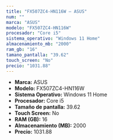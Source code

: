 ```yaml
---
title: "FX507ZC4-HN116W — ASUS"
num: ""
marca: "ASUS"
modelo: "FX507ZC4-HN116W"
procesador: "Core i5"
sistema_operativo: "Windows 11 Home"
almacenamiento_mb: "2000"
ram_gb: "16"
tamano_pantalla: "39.62"
touch_screen: "No"
precio: "1031.88"
---
```

<ul>
<li><strong>Marca:</strong> ASUS</li>
<li><strong>Modelo:</strong> FX507ZC4-HN116W</li>
<li><strong>Sistema Operativo:</strong> Windows 11 Home</li>
<li><strong>Procesador:</strong> Core i5 </li>
<li><strong>Tamaño de pantalla:</strong> 39.62</li>
<li><strong>Touch Screen:</strong> No</li>
<li><strong>RAM (GB):</strong> 16</li>
<li><strong>Almacenamiento (MB):</strong> 2000</li>
<li><strong>Precio:</strong> 1031.88</li>
</ul>